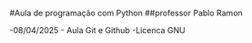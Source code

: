 #Aula de programação com Python
##professor Pablo Ramon

-08/04/2025 - Aula Git e Github
-Licenca GNU